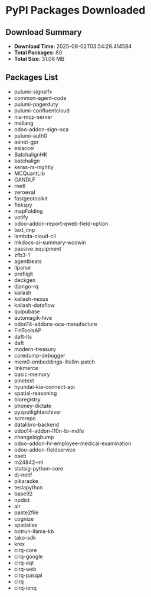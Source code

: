 # PyPI Packages Downloaded

## Download Summary
- **Download Time**: 2025-08-02T03:54:28.414584
- **Total Packages**: 80
- **Total Size**: 31.06 MB

## Packages List
- pulumi-signalfx
- common-agent-code
- pulumi-pagerduty
- pulumi-confluentcloud
- nia-mcp-server
- maliang
- odoo-addon-sign-oca
- pulumi-auth0
- aenet-gpr
- esiaccel
- BatchalignHK
- batchalign
- keras-rs-nightly
- MCQuantLib
- GANDLF
- rnetl
- zeroeval
- fastgeotoolkit
- flekspy
- mapFolding
- votify
- odoo-addon-report-qweb-field-option
- text_imp
- lambda-cloud-cli
- mkdocs-ai-summary-wcowin
- passive_equipment
- zfb3-1
- agentbeats
- llparse
- prefligit
- deckgen
- django-rq
- kailash
- kailash-nexus
- kailash-dataflow
- quipubase
- automagik-hive
- odoo14-addons-oca-manufacture
- FinToolsAP
- daft-lts
- daft
- modern-treasury
- coredump-debugger
- mem0-embeddings-litellm-patch
- linkmerce
- basic-memory
- pinetext
- hyundai-kia-connect-api
- spatial-reasoning
- bioregistry
- phoney-dictate
- pyspotlightarchiver
- scmrepo
- datalibro-backend
- odoo14-addon-l10n-br-mdfe
- changelogbump
- odoo-addon-hr-employee-medical-examination
- odoo-addon-fieldservice
- oseti
- m24842-ml
- statsig-python-core
- dj-notif
- pikaraoke
- teslapython
- base92
- npdict
- air
- paste2file
- cognize
- spatialise
- botrun-llama-kb
- tako-sdk
- krex
- cirq-core
- cirq-google
- cirq-aqt
- cirq-web
- cirq-pasqal
- cirq
- cirq-ionq
